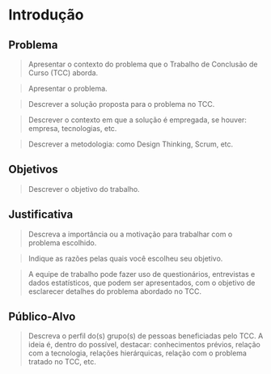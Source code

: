 # Introdução

## Problema
> Apresentar o contexto do problema que o Trabalho de Conclusão de Curso (TCC) aborda.

> Apresentar o problema. 

> Descrever a solução proposta para o problema no TCC.

> Descrever o contexto em que a solução é empregada, se houver: empresa, tecnologias, etc. 

> Descrever a metodologia: como Design Thinking, Scrum, etc.

## Objetivos

> Descrever o objetivo do trabalho.

## Justificativa

> Descreva a importância ou a motivação para trabalhar com o problema escolhido. 

> Indique as razões pelas quais você escolheu seu objetivo.
 
> A equipe de trabalho pode fazer uso de questionários, entrevistas e dados estatísticos, que podem ser apresentados, com o objetivo de esclarecer detalhes do problema abordado no TCC.

## Público-Alvo

> Descreva o perfil do(s) grupo(s) de pessoas beneficiadas pelo TCC. A ideia é, dentro do possível, destacar: conhecimentos prévios, relação com a tecnologia, relações
hierárquicas, relação com o problema tratado no TCC, etc.
